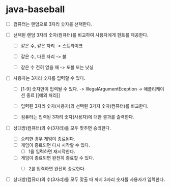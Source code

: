 # java-baseball

- [ ] 컴퓨터는 랜덤으로 3자리 숫자를 선택한다.


- [ ] 선택된 랜덤 3자리 숫자(컴퓨터)를 비교하여 사용자에게 힌트를 제공한다.
    - [ ] 같은 수, 같은 자리 -> 스트라이크
    - [ ] 같은 수, 다른 자리 -> 볼
    - [ ] 같은 수 전혀 없을 때 -> 포볼 또는 낫싱


- [ ] 사용자는 3자리 숫자를 입력할 수 있다.
    - [ ] [1-9] 숫자만이 입력될 수 있다. -> IllegalArgumentEception -> 애플리케이션 종료 [[예외 처리]]
    - [ ] 입력된 3자리 숫자(사용자)와 선택된 3가지 숫자(컴퓨터)를 비교한다.
    - [ ] 컴퓨터는 입력된 3자리 숫자(사용자)에 대한 결과를 출력한다.


- [ ] 상대방(컴퓨터)의 수(3자리)를 모두 맞추면 승리한다.
    - [ ] 승리한 경우 게임이 종료된다.
    - [ ] 게임이 종료되면 다시 시작할 수 있다.
        - [ ] 1을 입력하면 재시작한다.
    - [ ] 게임이 종료되면 완전히 종료할 수 있다.
        - [ ] 2를 입력하면 완전히 종료한다.


- [ ] 상대방(컴퓨터)의 수(3자리)를 모두 맞출 때 까지 3자리 숫자를 사용자가 입력한다.